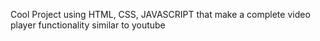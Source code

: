 Cool Project using HTML, CSS, JAVASCRIPT that make a complete video player functionality similar to youtube

